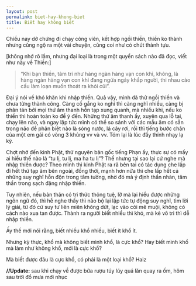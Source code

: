 ```yaml
---
layout: post
permalink: biet-hay-khong-biet
title: Biết hay không biết
---
```


Chiều nay dở chứng đi chạy công viên, kết hợp ngồi thiền, thiền ko thành nhưng cũng ngộ ra một vài chuyện, cũng coi như có chút thành tựu.

[không nhớ rõ lắm, nhưng đại loại là trong một quyển sách nào đã đọc, viết như này về Thiền:]
> “Khi bạn thiền, tâm trí như hàng ngàn hàng vạn con khỉ, không, là hàng ngàn hàng vạn con khỉ đang ngứa ngáy khắp người, thi nhau cào cấu làm loạn muốn thoát ra khỏi cũi”.

Đại ý nói về khó khăn khi nhập thiền. Quả vậy, mình đã thử ngồi thiền và chưa từng thành công. Càng cố gắng ko nghĩ thì càng nghĩ nhiều, càng bị phân tán bởi mọi thứ âm thanh hỗn tạp xung quanh, mà nhiều khi, nếu ko thiền thì hoàn toàn ko để ý đến. Những thứ âm thanh ấy, xuyên qua lỗ tai, chạy lên não, và ngay lập tức mình có thể so sánh với các mẫu âm có sẵn trong não để phân biệt nào là sóng nước, lá cây rơi, rồi thì tiếng bước chân của một em gái có vòng 3 khủng vv và vv. Tóm lại là lúc đấy thính nhạy lạ kỳ.

Chợt nhớ đến kinh Phật, thứ nguyên bản gốc tiếng Phạn ấy, thực sự có mấy ai hiểu thế nào là “tu lị, tu lị, ma ha tu lị”? Thế nhưng tại sao lại cứ nghe mà nhập thiền được? Theo mình thì kinh Phật ra rả bên tai có tác dụng che lấp đi hết thứ tạp âm bên ngoài, đồng thời, mạnh hơn nữa thì che lấp hết cả những suy nghĩ hỗn độn trong tâm tưởng, nhờ đó mà ý định thần nhàn, tâm thần trong sạch đặng nhập thiền.

Tuy nhiên, nếu bản thân có tri thức thông tuệ, lỡ mà lại hiểu được những ngôn ngữ đó, thì hễ nghe thấy thì não bộ lại lập tức tự động suy nghĩ, tìm lời lý giải, từ đó cứ suy tư liên miên không dứt, lạc vào cõi mê muội, không có cách nào xua tan được. Thành ra người biết nhiều thì khó, mà kẻ vô tri thì dễ nhập thiền.

Ấy thế mới nói rằng, biết nhiều khổ nhiều, biết ít khổ ít.

Nhưng kỳ thực, khổ mà không biết mình khổ, là cực khổ? Hay biết mình khổ mà làm như không khổ, mới là cực khổ?

Mà biết được đâu là cực khổ, có phải là một loại khổ? Haiz



**//Update:** sau khi chạy về được bữa rượu túy lúy quá lăn quay ra ốm, hôm sau trời đổ mưa mới nhục
